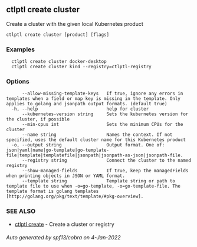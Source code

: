 ## ctlptl create cluster

Create a cluster with the given local Kubernetes product

```
ctlptl create cluster [product] [flags]
```

### Examples

```
  ctlptl create cluster docker-desktop
  ctlptl create cluster kind --registry=ctlptl-registry
```

### Options

```
      --allow-missing-template-keys   If true, ignore any errors in templates when a field or map key is missing in the template. Only applies to golang and jsonpath output formats. (default true)
  -h, --help                          help for cluster
      --kubernetes-version string     Sets the kubernetes version for the cluster, if possible
      --min-cpus int                  Sets the minimum CPUs for the cluster
      --name string                   Names the context. If not specified, uses the default cluster name for this Kubernetes product
  -o, --output string                 Output format. One of: json|yaml|name|go-template|go-template-file|template|templatefile|jsonpath|jsonpath-as-json|jsonpath-file.
      --registry string               Connect the cluster to the named registry
      --show-managed-fields           If true, keep the managedFields when printing objects in JSON or YAML format.
      --template string               Template string or path to template file to use when -o=go-template, -o=go-template-file. The template format is golang templates [http://golang.org/pkg/text/template/#pkg-overview].
```

### SEE ALSO

* [ctlptl create](ctlptl_create.md)	 - Create a cluster or registry

###### Auto generated by spf13/cobra on 4-Jan-2022
